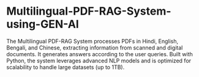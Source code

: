 # Multilingual-PDF-RAG-System-using-GEN-AI
The Multilingual PDF-RAG System processes PDFs in Hindi, English, Bengali, and Chinese, extracting information from scanned and digital documents. It generates answers according to the user queries. Built with Python, the system leverages advanced NLP models and is optimized for scalability to handle large datasets (up to 1TB).
